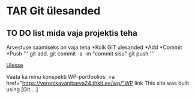 # TAR Git ülesanded
<a name="readme-top"></a>
## TO DO list mida vaja projektis teha
Arvestuse saamiseks on vaja teha
*Koik GIT ulesanded
*Add
*Commit
*Push
'''
git add.
git commit -a -m "commit sisu"
git push
'''

<a href="#readme-top">Ulesse</a>

Vaata ka minu konspekti WP-portfoolios:
<a href="https://veronikavanitseva24.thkit.ee/wp/"WP link</a>
This site was built using [Git....]
